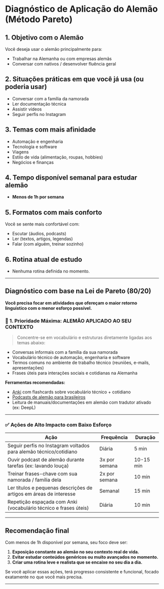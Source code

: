 # Diagnóstico de Aplicação do Alemão (Método Pareto)

## 1. Objetivo com o Alemão

Você deseja usar o alemão principalmente para:

- Trabalhar na Alemanha ou com empresas alemãs
- Conversar com nativos / desenvolver fluência geral

## 2. Situações práticas em que você já usa (ou poderia usar)

- Conversar com a família da namorada
- Ler documentação técnica
- Assistir vídeos
- Seguir perfis no Instagram

## 3. Temas com mais afinidade

- Automação e engenharia
- Tecnologia e software
- Viagens
- Estilo de vida (alimentação, roupas, hobbies)
- Negócios e finanças

## 4. Tempo disponível semanal para estudar alemão

- **Menos de 1h por semana**

## 5. Formatos com mais conforto

Você se sente mais confortável com:

- Escutar (áudios, podcasts)
- Ler (textos, artigos, legendas)
- Falar (com alguém, treinar sozinho)

## 6. Rotina atual de estudo

- Nenhuma rotina definida no momento.

---

## Diagnóstico com base na Lei de Pareto (80/20)

**Você precisa focar em atividades que ofereçam o maior retorno linguístico com o menor esforço possível.**

### 📌 1. Prioridade Máxima: ALEMÃO APLICADO AO SEU CONTEXTO

> Concentre-se em vocabulário e estruturas diretamente ligadas aos temas abaixo:

- Conversas informais com a família da sua namorada
- Vocabulário técnico de automação, engenharia e software
- Termos comuns no ambiente de trabalho técnico (reuniões, e-mails, apresentações)
- Frases úteis para interações sociais e cotidianas na Alemanha

**Ferramentas recomendadas:**
- [Anki](https://apps.ankiweb.net/) com flashcards sobre vocabulário técnico + cotidiano
- [Podcasts de alemão para brasileiros](https://www.spreaker.com/show/alemao-para-brasileiros)
- Leitura de manuais/documentações em alemão com tradutor ativado (ex: DeepL)

---

### ✅ Ações de Alto Impacto com Baixo Esforço

| Ação | Frequência | Duração |
|------|------------|---------|
| Seguir perfis no Instagram voltados para alemão técnico/cotidiano | Diária | 5 min |
| Ouvir podcast de alemão durante tarefas (ex: lavando louça) | 3x por semana | 10-15 min |
| Treinar frases-chave com sua namorada / família dela | 2x por semana | 10 min |
| Ler títulos e pequenas descrições de artigos em áreas de interesse | Semanal | 15 min |
| Repetição espaçada com Anki (vocabulário técnico e frases úteis) | Diária | 10 min |

---

## Recomendação final

Com menos de 1h disponível por semana, seu foco deve ser:

1. **Exposição constante ao alemão no seu contexto real de vida.**
2. **Evitar estudar conteúdos genéricos ou muito avançados no momento.**
3. **Criar uma rotina leve e realista que se encaixe no seu dia a dia.**

Se você aplicar essas ações, terá progresso consistente e funcional, focado exatamente no que você mais precisa.

---

